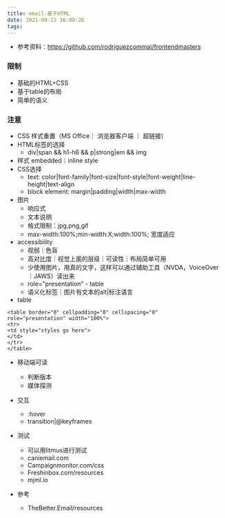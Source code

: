 ```yaml
---
title: email-基于HTML
date: 2021-09-22 16:00:26
tags:
---
```

- 参考资料：https://github.com/rodriguezcommaj/frontendmasters

### 限制
- 基础的HTML+CSS
- 基于table的布局
- 简单的语义

### 注意
- CSS 样式重置（MS Office｜ 浏览器客户端 ｜ 超链接）
- HTML标签的选择
  - div|span  && h1-h6 && p|strong|em && img 
- 样式 embedded｜inline style
- CSS选择
  - text: color|font-family|font-size|font-style|font-weight|line-height|text-align
  - block element: margin|padding|width|max-width
- 图片
  - 响应式
  - 文本说明
  - 格式限制：jpg,png,gif
  - max-width:100%;min-width:X;width:100%; 宽度适应
- accessibility
  - 视弱｜色盲
  - 高对比度｜视觉上面的层级｜可读性｜布局简单可用
  - 少使用图片，用真的文字，这样可以通过辅助工具（NVDA，VoiceOver｜JAWS）读出来
  - role="presentation" - table
  - 语义化标签｜图片有文本的alt|标注语言
- table
```
<table border="0" cellpadding="0" cellspacing="0"
role="presentation" width="100%">
<tr>
<td style="styles go here">
</td>
</tr>
</table>
```
- 移动端可读
  - 判断版本
  - 媒体探测

- 交互
  - :hover
  - transition|@keyframes

- 测试
  - 可以用litmus进行测试
  - caniemail.com
  - Campaignmonitor.com/css
  - Freshinbox.com/resources 
  - mjml.io

- 参考
  - TheBetter.Email/resources